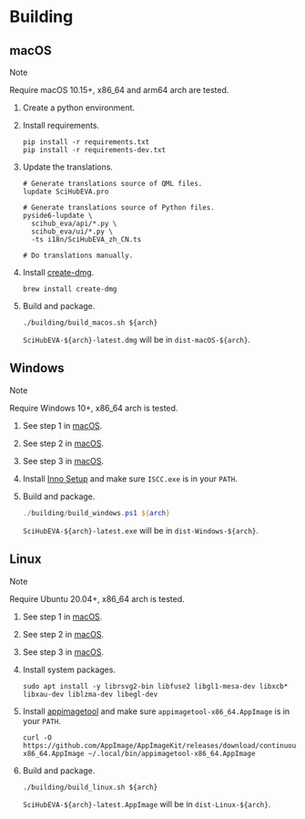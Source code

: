 # Building

## macOS

> [!NOTE]
> Require macOS 10.15+, x86_64 and arm64 arch are tested.

1. Create a python environment.
2. Install requirements.

   ```shell
   pip install -r requirements.txt
   pip install -r requirements-dev.txt
   ```

3. Update the translations.

   ```shell
   # Generate translations source of QML files.
   lupdate SciHubEVA.pro

   # Generate translations source of Python files.
   pyside6-lupdate \
     scihub_eva/api/*.py \
     scihub_eva/ui/*.py \
     -ts i18n/SciHubEVA_zh_CN.ts

   # Do translations manually.
   ```

4. Install [create-dmg](https://github.com/create-dmg/create-dmg).

   ```shell
   brew install create-dmg
   ```

5. Build and package.

   ```shell
   ./building/build_macos.sh ${arch}
   ```

   `SciHubEVA-${arch}-latest.dmg` will be in `dist-macOS-${arch}`.

## Windows

> [!NOTE]
> Require Windows 10+, x86_64 arch is tested.

1. See step 1 in [macOS](#macos).
2. See step 2 in [macOS](#macos).
3. See step 3 in [macOS](#macos).
4. Install [Inno Setup](https://jrsoftware.org/isinfo.php) and make sure `ISCC.exe` is in your `PATH`.
5. Build and package.

   ```powershell
   ./building/build_windows.ps1 ${arch}
   ```

   `SciHubEVA-${arch}-latest.exe` will be in `dist-Windows-${arch}`.

## Linux

> [!NOTE]
> Require Ubuntu 20.04+, x86_64 arch is tested.

1. See step 1 in [macOS](#macos).
2. See step 2 in [macOS](#macos).
3. See step 3 in [macOS](#macos).
4. Install system packages.

   ```shell
   sudo apt install -y librsvg2-bin libfuse2 libgl1-mesa-dev libxcb* libxau-dev liblzma-dev libegl-dev
   ```

5. Install [appimagetool](https://appimage.github.io/appimagetool/) and make sure `appimagetool-x86_64.AppImage` is in your `PATH`.

   ```shell
   curl -O https://github.com/AppImage/AppImageKit/releases/download/continuous/appimagetool-x86_64.AppImage ~/.local/bin/appimagetool-x86_64.AppImage
   ```

6. Build and package.

    ```shell
    ./building/build_linux.sh ${arch}
    ```

   `SciHubEVA-${arch}-latest.AppImage` will be in `dist-Linux-${arch}`.
